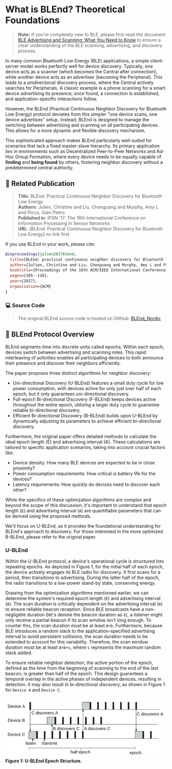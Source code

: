 
#  What is BLEnd? Theoretical Foundations

> **Note:** If you're completely new to BLE, please first read the document [BLE Advertising and Scanning: What You Need to Know](BLE_Background.md) to ensure a clear understanding of the BLE scanning, advertising, and discovery process.


In many common Bluetooth Low Energy (BLE) applications, a simple client-server model works perfectly well for device discovery. Typically, one device acts as a scanner (which becomes the Central after connection), while another device acts as an advertiser (becoming the Peripheral). This leads to a unidirectional discovery process, where the Central actively searches for Peripherals. A classic example is a phone scanning for a smart device advertising its presence; once found, a connection is established, and application-specific interactions follow.

However, the BLEnd (Practical Continuous Neighbor Discovery for Bluetooth Low Energy) protocol deviates from this simpler "one device scans, one device advertises" setup. Instead, BLEnd is designed to manage the switching between advertising and scanning on all participating devices. This allows for a more dynamic and flexible discovery mechanism.

This sophisticated approach makes BLEnd particularly well-suited for scenarios that lack a fixed master-slave hierarchy. Its primary application lies in environments such as Decentralized Peer-to-Peer Networks and Ad-Hoc Group Formation, where every device needs to be equally capable of **finding** and **being found** by others, fostering neighbor discovery without a predetermined central authority.

## 📄 Related Publication

> **Title**: BLEnd: Practical Continuous Neighbor Discovery for Bluetooth Low Energy  
> **Authors**: Julien, Christine and Liu, Chenguang and Murphy, Amy L and Picco, Gian Pietro    
> **Published in**: IPSN '17: The 16th International Conference on Information Processing in Sensor Networks  
> **URL**: [BLEnd: Practical Continuous Neighbor Discovery for Bluetooth Low Energy] no link first

If you use BLEnd in your work, please cite:

```bibtex
@inproceedings{julien2017blend,
  title={BLEnd: practical continuous neighbor discovery for Bluetooth low energy},
  author={Julien, Christine and Liu, Chenguang and Murphy, Amy L and Picco, Gian Pietro},
  booktitle={Proceedings of the 16th ACM/IEEE International Conference on Information Processing in Sensor Networks},
  pages={105--116},
  year={2017},
  organization={ACM}
}
```
### 💻 Source Code

> The original BLEnd source code is hosted on GitHub: [BLEnd_Nordic](https://github.com/UT-MPC/BLEnd_Nordic.git)

## 📖 BLEnd Protocol Overview
BLEnd segments time into discrete units called epochs. Within each epoch, devices switch between advertising and scanning roles. This rapid interleaving of activities enables all participating devices to both announce their presence and discover their neighbors efficiently.  

The paper proposes three distinct algorithms for neighbor discovery:
- Uni-directional Discovery (U-BLEnd) features a small duty cycle for low power consumption, with devices active for only just over half of each epoch, but it only guarantees uni-directional discovery.   
- Full-epoch Bi-directional Discovery (F-BLEnd) keeps devices active throughout the entire epoch, utilizing a larger duty cycle to guarantee reliable bi-directional discovery.   
- Efficient Bi-directional Discovery (B-BLEnd) builds upon U-BLEnd by dynamically adjusting its parameters to achieve efficient bi-directional discovery.

Furthermore, the original paper offers detailed methods to calculate the ideal epoch length (E) and advertising interval (A). These calculations are tailored to specific application scenarios, taking into account crucial factors like:

- Device density: How many BLE devices are expected to be in close proximity?
- Power consumption requirements: How critical is battery life for the devices?
- Latency requirements: How quickly do devices need to discover each other?

While the specifics of these optimization algorithms are complex and beyond the scope of this discussion, it's important to understand that epoch length (`E`) and advertising interval (`A`) are quantifiable parameters that can be derived using the proposed methods.

We'll focus on U-BLEnd, as it provides the foundational understanding for BLEnd's approach to discovery. For those interested in the more optimized B-BLEnd, please refer to the original paper.

### U-BLEnd
Within the U-BLEnd protocol, a device's operational cycle is structured into repeating epochs. As depicted in Figure 1, for the initial half of each epoch, the device actively engages its BLE radio for discovery. It first scans for a period, then transitions to advertising. During the latter half of the epoch, the radio transitions to a low-power stand-by state, conserving energy. 

Drawing from the optimization algorithms mentioned earlier, we can determine the system's required epoch length (`E`) and advertising interval (`A`). The scan duration is critically dependent on the advertising interval (`A`) to ensure reliable beacon reception. Since BLE broadcasts have a non-negligible duration (let's denote the beacon duration as `b`), a listener might only receive a partial beacon if its scan window isn't long enough. To counter this, the scan duration must be at least `A+b`. Furthermore, because BLE introduces a random slack to the application-specified advertising interval to avoid persistent collisions, the scan duration needs to be extended to account for this variability. Therefore, the scan window duration must be at least `A+b+s`, where `s` represents the maximum random slack added.

To ensure reliable neighbor detection, the active portion of the epoch, defined as the time from the beginning of scanning to the end of the last beacon, is greater than half of the epoch. This design guarantees a temporal overlap in the active phases of independent devices, resulting in detection. It may also result in bi-directional discovery, as shown in Figure 1 for `Device A` and `Device C`.

  ![U-BLEnd](assets/blend/ublend.png)  
  **Figure 1: U-BLEnd Epoch Structure.**

